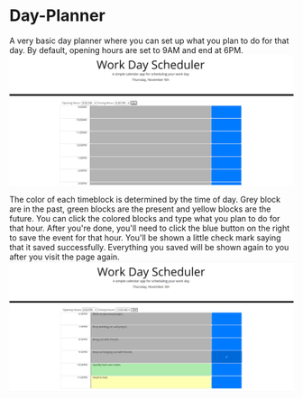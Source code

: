 # Day-Planner
A very basic day planner where you can set up what you plan to do for that day.
By default, opening hours are set to 9AM and end at 6PM.
![image](screenshots/planner_default.png)

The color of each timeblock is determined by the time of day. Grey block are in the past, green blocks are the present and yellow blocks are the future. You can click the colored blocks and type what you plan to do for that hour. After you're done, you'll need to click the blue button on the right to save the event for that hour. You'll be shown a little check mark saying that it saved successfully. Everything you saved will be shown again to you after you visit the page again.
![image](screenshots/save_event.png)